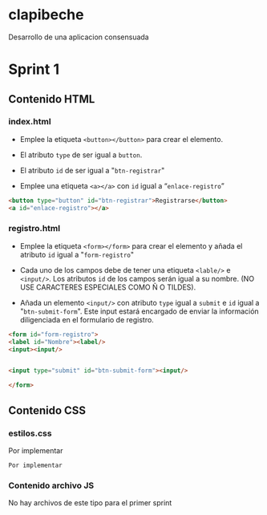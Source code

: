 # clapibeche
Desarrollo de una aplicacion consensuada

# Sprint 1

## Contenido HTML
### index.html 

- Emplee la etiqueta `<button></button>` para crear el elemento.

- El atributo `type` de ser igual a `button`.

- El atributo `id` de ser igual a "`btn-registrar`"

- Emplee una etiqueta `<a></a>` con `id` igual a “`enlace-registro`”

```html
<button type="button" id="btn-registrar">Registrarse</button>
<a id="enlace-registro"></a>
```
### registro.html

- Emplee la etiqueta `<form></form>` para crear el elemento y añada el atributo `id` igual a "`form-registro`"

- Cada uno de los campos debe de tener una etiqueta `<lable/>` e `<input/>`. Los atributos `id` de los
campos serán igual a su nombre. (NO USE CARACTERES ESPECIALES COMO Ñ O TILDES).

- Añada un elemento `<input/>` con atributo `type` igual a `submit` e `id` igual a "`btn-submit-form`". Este
input estará encargado de enviar la información diligenciada en el formulario de registro.

```html
<form id="form-registro">
<label id="Nombre"><label/>
<input><input/>


<input type="submit" id="btn-submit-form"><input/>

</form>

```


## Contenido CSS
### estilos.css
Por implementar
```
Por implementar
```

### Contenido archivo JS
No hay archivos de este tipo para el primer sprint
